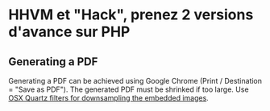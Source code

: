 # HHVM et "Hack", prenez 2 versions d'avance sur PHP


## Generating a PDF

Generating a PDF can be achieved using Google Chrome (Print / Destination = "Save as PDF"). The generated PDF must be shrinked if too large. Use [OSX Quartz filters for downsampling the embedded images](http://meyerweb.com/eric/thoughts/2010/02/25/better-pdf-file-size-reduction-in-os-x/).